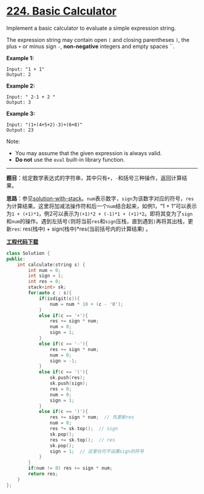 # [224. Basic Calculator](https://leetcode.com/problems/basic-calculator/)

Implement a basic calculator to evaluate a simple expression string.

The expression string may contain open `(` and closing parentheses `)`, the plus `+` or minus sign `-`, **non-negative** integers and empty spaces ``.

**Example 1:**

```
Input: "1 + 1"
Output: 2
```

**Example 2:**

```
Input: " 2-1 + 2 "
Output: 3
```

**Example 3:**

```
Input: "(1+(4+5+2)-3)+(6+8)"
Output: 23
```

Note:

- You may assume that the given expression is always valid.
- **Do not** use the `eval` built-in library function.

-----

**题目**：给定数学表达式的字符串，其中只有`+`，`-`和括号三种操作，返回计算结果。

**思路**：参见[solution-with-stack](https://leetcode.com/problems/basic-calculator/discuss/62361/Iterative-Java-solution-with-stack)。`num`表示数字，`sign`为该数字对应的符号，`res`为计算结果。这里将加减法操作符和后一个`num`结合起来，如例1，“1 + 1”可以表示为`1 + (+1)*1`，例2可以表示为`(+1)*2 + (-1)*1 + (+1)*2`。即将其变为了`sign`和`num`的操作。遇到左括号`(`则将当前`res`和`sign`压栈，直到遇到`)`再将其出栈，更新`res`: res(栈中) + sign(栈中)*res(当前括号内的计算结果) 。

[**工程代码下载**](https://github.com/shenkh/leetcode)

```cpp
class Solution {
public:
    int calculate(string s) {
        int num = 0;
        int sign = 1;
        int res = 0;
        stack<int> sk;
        for(auto c : s){
            if(isdigit(c)){
                num = num * 10 + (c - '0');
            }
            else if(c == '+'){
                res += sign * num;
                num = 0;
                sign = 1;
            }
            else if(c == '-'){
                res += sign * num;
                num = 0;
                sign = -1;
            }
            else if(c == '('){
                sk.push(res);
                sk.push(sign);
                res = 0;
                num = 0;
                sign = 1;
            }
            else if(c == ')'){
                res += sign * num;  // 先更新res
                num = 0;
                res *= sk.top();  // sign
                sk.pop();
                res += sk.top();  // res
                sk.pop();
                sign = 1;  // 这里也可不设置sign的符号
            }
        }
        if(num != 0) res += sign * num;
        return res;
    }
};
```
